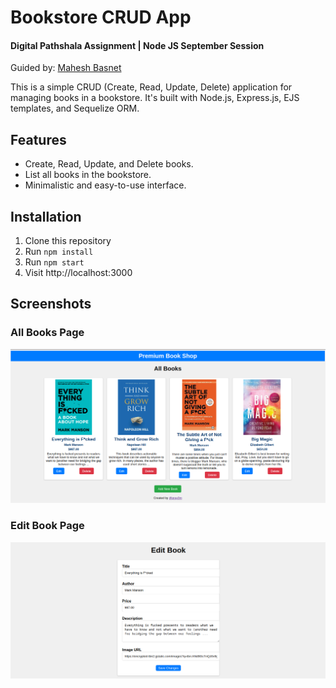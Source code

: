 # Bookstore CRUD App

#### Digital Pathshala Assignment | Node JS September Session

Guided by: [Mahesh Basnet](@https://github.com/maheshbasnet089)

This is a simple CRUD (Create, Read, Update, Delete) application for managing books in a bookstore. It's built with Node.js, Express.js, EJS templates, and Sequelize ORM.

## Features

- Create, Read, Update, and Delete books.
- List all books in the bookstore.
- Minimalistic and easy-to-use interface.

## Installation

1. Clone this repository
2. Run `npm install`
3. Run `npm start`
4. Visit http://localhost:3000

## Screenshots

### All Books Page

![Home Page](public/ss/home.png)


### Edit Book Page

![Edit Book Page](public/ss/edit.png)
